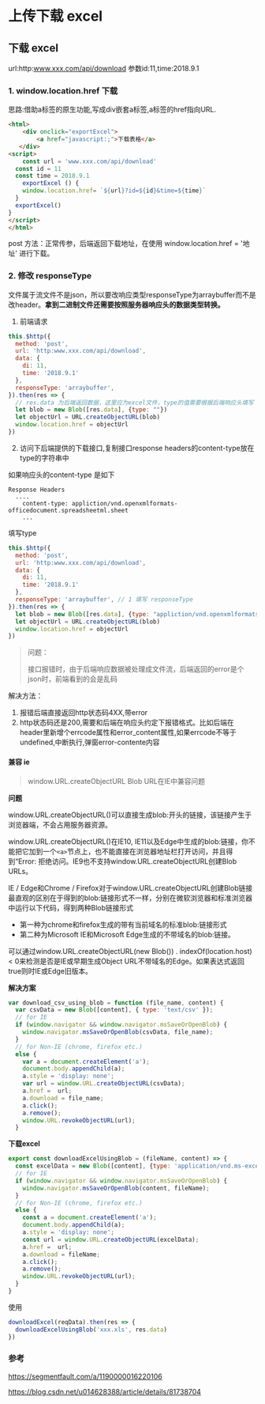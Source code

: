 # 上传下载 excel
## 下载 excel
url:http:www.xxx.com/api/download
参数​id:11,time:2018.9.1

### 1. window.location.href 下载
思路:借助a标签的原生功能,写成div嵌套a标签,a标签的href指向URL.
```html
<html>
	<div onclick="exportExcel">
 		<a href="javascript:;">下载表格</a>
   </div>
<script>
	const url = 'www.xxx.com/api/download'
  const id = 11
  const time = 2018.9.1
 	exportExcel () {
  	window.location.href= `${url}?id=${id}&time=${time}`
  }
  exportExcel()
}
</script>
</html>
```

post 方法：正常传参，后端返回下载地址，在使用 window.location.href = '地址' 进行下载。

### 2. 修改 responseType

 文件属于流文件不是json，所以要改响应类型responseType为arraybuffer而不是改header。**拿到二进制文件还需要按照服务器响应头的数据类型转换。**

1. 前端请求

```js
this.$http({
  method: 'post',
  url: 'http:www.xxx.com/api/download',
  data: {
    di: 11,
    time: '2018.9.1'
  },
  responseType: 'arraybuffer',
}).then(res => {
  // res.data 为后端返回数据，这里应为excel文件，type的值需要根据后端响应头填写
  let blob = new Blob([res.data], {type: ""})
  let objectUrl = URL.createObjectURL(blob)
  window.location.href = objectUrl
})
```

2.  访问下后端提供的下载接口,复制接口response headers的content-type放在type的字符串中 

如果响应头的content-type 是如下

```shell
Response Headers
  ....
	content-type: appliction/vnd.openxmlformats-officedocument.spreadsheetml.sheet
	...
```

填写type

```js
this.$http({
  method: 'post',
  url: 'http:www.xxx.com/api/download',
  data: {
    di: 11,
    time: '2018.9.1'
  },
  responseType: 'arraybuffer', // 1 填写 responseType
}).then(res => {
  let blob = new Blob([res.data], {type: "appliction/vnd.openxmlformats-officedocument.spreadsheetml.sheet"}) // 2 填写 type
  let objectUrl = URL.createObjectURL(blob)
  window.location.href = objectUrl
})
```

> 问题：
>
>  接口报错时，由于后端响应数据被处理成文件流，后端返回的error是个json时，前端看到的会是乱码 

解决方法：

1.  报错后端直接返回http状态码4XX,带error 
2.  http状态码还是200,需要和后端在响应头约定下报错格式。比如后端在header里新增个errcode属性和error_content属性,如果errcode不等于undefined,中断执行,弹窗error-contente内容 

#### 兼容 ie

> window.URL.createObjectURL Blob URL在IE中兼容问题

**问题**

window.URL.createObjectURL()可以直接生成blob:开头的链接，该链接产生于浏览器端，不会占用服务器资源。

window.URL.createObjectURL()在IE10, IE11以及Edge中生成的blob:链接，你不能把它加到一个`<a>`节点上，也不能直接在浏览器地址栏打开访问，并且得到“Error: 拒绝访问。IE9也不支持window.URL.createObjectURL创建Blob URLs。

IE / Edge和Chrome / Firefox对于window.URL.createObjectURL创建Blob链接最直观的区别在于得到的blob:链接形式不一样，分别在微软浏览器和标准浏览器中运行以下代码，得到两种Blob链接形式

- 第一种为chrome和firefox生成的带有当前域名的标准blob:链接形式
- 第二种为Microsoft IE和Microsoft Edge生成的不带域名的blob:链接。

可以通过window.URL.createObjectURL(new Blob()) . indexOf(location.host) < 0来检测是否是IE或早期生成Object URL不带域名的Edge。如果表达式返回true则时IE或Edge旧版本。

**解决方案**

```js
var download_csv_using_blob = function (file_name, content) {
  var csvData = new Blob([content], { type: 'text/csv' });
  // for IE
  if (window.navigator && window.navigator.msSaveOrOpenBlob) {
    window.navigator.msSaveOrOpenBlob(csvData, file_name);
  }
  // for Non-IE (chrome, firefox etc.)
  else {
    var a = document.createElement('a');
    document.body.appendChild(a);
    a.style = 'display: none';
    var url = window.URL.createObjectURL(csvData);
    a.href =  url;
    a.download = file_name;
    a.click();
    a.remove();
    window.URL.revokeObjectURL(url);
  }
```

**下载excel**

```js
export const downloadExcelUsingBlob = (fileName, content) => {
  const excelData = new Blob([content], {type: 'application/vnd.ms-excel'})
  // for IE
  if (window.navigator && window.navigator.msSaveOrOpenBlob) {
    window.navigator.msSaveOrOpenBlob(content, fileName);
  }
  // for Non-IE (chrome, firefox etc.)
  else {
    const a = document.createElement('a');
    document.body.appendChild(a);
    a.style = 'display: none';
    const url = window.URL.createObjectURL(excelData);
    a.href =  url;
    a.download = fileName;
    a.click();
    a.remove();
    window.URL.revokeObjectURL(url);
  }
}
```

使用

```js
downloadExcel(reqData).then(res => {
  downloadExcelUsingBlob('xxx.xls', res.data)
})
```


### 参考

 https://segmentfault.com/a/1190000016220106 

 https://blog.csdn.net/u014628388/article/details/81738704 